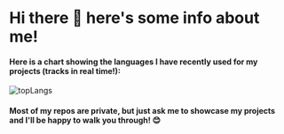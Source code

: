 # Hi there 👋 here's some info about me!

#### Here is a chart showing the languages I have recently used for my projects (tracks in real time!):

![topLangs](https://github-readme-stats-ochre-zeta.vercel.app/api/top-langs/?username=jtolentino1&hide_title=true&card_width=500)

#### Most of my repos are private, but just ask me to showcase my projects and I'll be happy to walk you through! 😊
